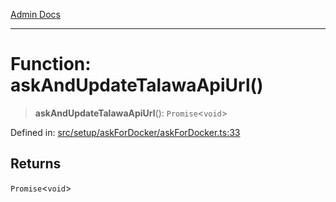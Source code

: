 [Admin Docs](/)

***

# Function: askAndUpdateTalawaApiUrl()

> **askAndUpdateTalawaApiUrl**(): `Promise`\<`void`\>

Defined in: [src/setup/askForDocker/askForDocker.ts:33](https://github.com/Aad1tya27/talawa-admin/blob/dd4a08e622d0fa38bcf9758a530e8cdf917dbac8/src/setup/askForDocker/askForDocker.ts#L33)

## Returns

`Promise`\<`void`\>
